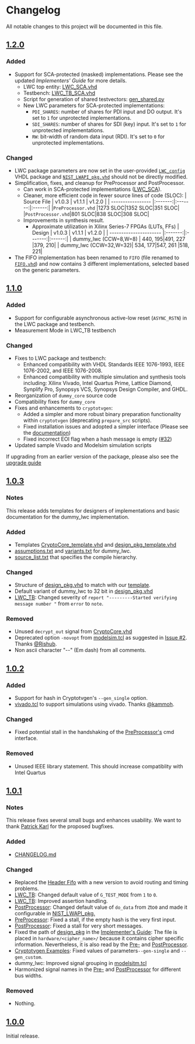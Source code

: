 # Changelog

All notable changes to this project will be documented in this file.

<!-- add changes before release under [unreleased]: -->
<!-- ## [unreleased] -->


## [1.2.0]
### Added
- Support for SCA-protected (masked) implementations. Please see the updated _Implementers' Guide_ for more details.
  - LWC top entity: [LWC_SCA.vhd](./hardware/LWC_rtl/LWC_SCA.vhd)
  - Testbench: [LWC_TB_SCA.vhd](./hardware/LWC_tb/LWC_TB_SCA.vhd)
  - Script for generation of shared testvectors: [gen_shared.py](./software/scripts/gen_shared.py)
  - New LWC parameters for SCA-protected implementations:
    - `PDI_SHARES`: number of shares for PDI input and DO output. It's set to `1` for unprotected implementations.
    - `SDI_SHARES`: number of shares for SDI (key) input. It's set to `1` for unprotected implementations.
    - `RW`: bit-width of random data input (RDI). It's set to `0` for unprotected implementations.
### Changed
- LWC package parameters are now set in the user-provided [`LWC_config`](hardware/LWC_config_template.vhd) VHDL package and [`NIST_LWAPI_pkg.vhd`](./hardware/LWC_rtl/NIST_LWAPI_pkg.vhd) should not be directly modified.
- Simplification, fixes, and cleanup for PreProcessor and PostProcessor.
  - Can work in SCA-protected implementations ([LWC_SCA](./hardware/LWC_rtl/LWC_SCA.vhd)).
  - Cleaner, more efficient code in fewer source lines of code (SLOC):
    |   Source File     | v1.0.3  | v1.1.1  | v1.2.0 |
    | ----------------- |:-------:|:-------:|:------:|
    |`PreProcessor.vhd` |1273 SLOC|1352 SLOC|351 SLOC|
    |`PostProcessor.vhd`|801  SLOC|838  SLOC|308 SLOC|
  - Improvements in synthesis result.
    - Approximate utilization in Xilinx Series-7 FPGAs (LUTs, FFs)
      |   Design               | v1.0.3  | v1.1.1  | v1.2.0 |
      | ---------------------- |:-------:|:-------:|:------:|
      | dummy_lwc (CCW=8,W=8)  | 440, 195|491, 227 |379, 210|
      | dummy_lwc (CCW=32,W=32)| 534, 177|547, 261 |518, 221|
- The FIFO implementation has been renamed to `FIFO` (file renamed to [`FIFO.vhd`](./hardware/LWC_rtl/FIFO.vhd)) and now contains 3 different implementations, selected based on the generic parameters.

## [1.1.0]
### Added
- Support for configurable asynchronous active-low reset (`ASYNC_RSTN`) in the LWC package and testbench.
- Measurement Mode in LWC_TB testbench

### Changed
- Fixes to LWC package and testbench:
  - Enhanced compatibility with VHDL Standards IEEE 1076-1993, IEEE 1076-2002, and IEEE 1076-2008.
  - Enhanced compatibility with multiple simulation and synthesis tools including: Xilinx Vivado, Intel Quartus Prime, Lattice Diamond, Synplify Pro, Synopsys VCS, Synopsys Design Compiler, and GHDL.
- Reorganization of `dummy_core` source code
- Compatibility fixes for `dummy_core`
- Fixes and enhancements to `cryptotvgen`:
  - Added a simpler and more robust binary preparation functionality within `cryptotvgen` (deprecating `prepare_src` scripts).
  - Fixed installation issues and adopted a simpler interface (Please see the [documentation](software/cryptotvgen/README.md))
  - Fixed incorrect EOI flag when a hash message is empty ([#32](https://github.com/GMUCERG/LWC/pull/33))
- Updated sample Vivado and Modelsim simulation scripts

If upgrading from an earlier version of the package, please also see the [upgrade guide](UPGRADE_GUIDE.md)

## [1.0.3]
### Notes
This release adds templates for designers of implementations and basic documentation for the dummy_lwc implementation.

### Added
- Templates [CryptoCore_template.vhd](hardware/CryptoCore_template.vhd) and [design_pkg_template.vhd](hardware/design_pkg_template.vhd)
- [assumptions.txt](hardware/dummy_lwc/docs/assumptions.txt) and [variants.txt](hardware/dummy_lwc/docs/variants.txt) for dummy_lwc.
- [source_list.txt](hardware/dummy_lwc/src_rtl/source_list.txt) that specifies the compile hierarchy.

### Changed
- Structure of [design_pkg.vhd](hardware/dummy_lwc/src_rtl/design_pkg.vhd) to match with our [template](hardware/CryptoCore_template.vhd).
- Default variant of dummy_lwc to 32 bit in [design_pkg.vhd](hardware/dummy_lwc/src_rtl/design_pkg.vhd)
- [LWC_TB](hardware/LWCsrc/LWC_TB.vhd): Changed severity of `report "---------Started verifying message number "` from `error` to `note`.

### Removed
- Unused `decrypt_out` signal from [CryptoCore.vhd](hardware/dummy_lwc/src_rtl/CryptoCore.vhd)
- Deprecated option `-novopt` from [modelsim.tcl](dummy_lwc/scripts/modelsim.tcl) as suggested in [Issue #2](https://github.com/GMUCERG/LWC/issues/2). Thanks [@Rishub](https://github.com/shrub77).
- Non ascii character "--" (Em dash) from all comments.

## [1.0.2]
### Added
- Support for hash in Cryptotvgen's `--gen_single` option.
- [vivado.tcl](hardware/dummy_lwc/scripts/vivado.tcl) to support simulations using vivado. Thanks [@kammoh](https://github.com/kammoh).

### Changed
- Fixed potential stall in the handshaking of the [PreProcessor's](hardware/LWCsrc/PreProcessor.vhd) cmd interface.

### Removed
- Unused IEEE library statement. This should increase compatiblity with Intel Quartus

## [1.0.1]
### Notes
This release fixes several small bugs and enhances usability.
We want to thank [Patrick Karl]() for the proposed bugfixes.
### Added

- [CHANGELOG.md](CHANGELOG.md)
### Changed

- Replaced the [Header Fifo](hardware/LWCsrc/fwft_fifo.vhd) with a new version to avoid routing and timing problems.
- [LWC_TB](hardware/LWCsrc/LWC_TB.vhd): Changed default value of `G_TEST_MODE` from `1` to `0`.
- [LWC_TB](hardware/LWCsrc/LWC_TB.vhd): Improved assertion handling.
- [PostProcessor](hardware/LWCsrc/PostProcessor.vhd): Changed default value of `do_data` from `Z`to`0` and made it configurable in [NIST_LWAPI_pkg.](hardware/LWCsrc/NIST_LWAPI_pkg.vhd)
- [PreProcessor](hardware/LWCsrc/PreProcessor.vhd): Fixed a stall, if the empty hash is the very first input.
- [PostProcessor](hardware/LWCsrc/PostProcessor.vhd): Fixed a stall for very short messages.
- Fixed the path of [design_pkg](hardware/dummy_lwc/src_rtl/design_pkg.vhd) in the [Implementer's Guide][guide]:
The file is placed in `hardware/<cipher_name>/` because it contains cipher specific information.
Nevertheless, it is also read by the [Pre-](hardware/LWCsrc/PreProcessor.vhd) and [PostProcessor](hardware/LWCsrc/PostProcessor.vhd).
- [Cryptotvgen Examples](software/cryptotvgen/examples/): Fixed values of parameters`--gen-single` and `--gen_custom`.
- dummy_lwc: Improved signal grouping in [modelsitm.tcl](hardware/dummy_lwc/scripts/modelsim.tcl)
- Harmonized signal names in the [Pre-](hardware/LWCsrc/PreProcessor.vhd) and [PostProcessor](hardware/LWCsrc/PostProcessor.vhd) for different bus widths.

### Removed
- Nothing.

## [1.0.0] 
Initial release.

[unreleased]: https://github.com/GMUCERG/LWC/compare/v1.2.0...HEAD
[1.2.0]: https://github.com/GMUCERG/LWC/compare/v1.1.0...v1.2.0
[1.1.0]: https://github.com/GMUCERG/LWC/compare/v1.0.3...v1.1.0
[1.0.3]: https://github.com/GMUCERG/LWC/compare/v1.0.2...v1.0.3
[1.0.2]: https://github.com/GMUCERG/LWC/compare/v1.0.1...v1.0.2
[1.0.1]: https://github.com/GMUCERG/LWC/compare/v1.0.0...v1.0.1
[1.0.0]: https://github.com/GMUCERG/LWC/releases/tag/v1.0.0

[guide]: https://cryptography.gmu.edu/athena/LWC/LWC_HW_Implementers_Guide.pdf
